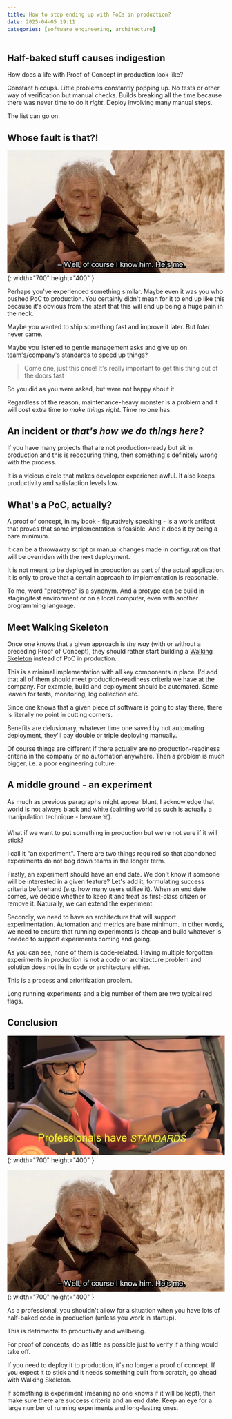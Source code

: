 ```yaml
---
title: How to stop ending up with PoCs in production?
date: 2025-04-05 19:11
categories: [software engineering, architecture]
---
```


## Half-baked stuff causes indigestion

How does a life with Proof of Concept in production look like? 

Constant hiccups. Little problems constantly popping up. No tests or other way of verification but manual checks. Builds breaking all the time because there was never time to do it *right*. Deploy involving many manual steps.

The list can go on.

## Whose fault is that?!

![Ben Kenobi saying it's him](/assets/2025/ben_kenobi.jpg){: width="700" height="400" }

Perhaps you've experienced something similar. Maybe even it was you who pushed PoC to production. You certainly didn't mean for it to end up like this because it's obvious from the start that this will end up being a huge pain in the neck.

Maybe you wanted to ship something fast and improve it later. But *later* never came.

Maybe you listened to gentle management asks and give up on team's/company's standards to speed up things?

> Come one, just this once! It's really important to get this thing out of the doors fast

So you did as you were asked, but were not happy about it.

Regardless of the reason, maintenance-heavy monster is a problem and it will cost extra time *to make things right*. Time no one has.

## An incident or *that's how we do things here*?

If you have many projects that are not production-ready but sit in production and this is reoccuring thing, then something's definitely wrong with the process.

It is a vicious circle that makes developer experience awful. It also keeps productivity and satisfaction levels low.

## What's a PoC, actually?

A proof of concept, in my book - figuratively speaking - is a work artifact that proves that some implementation is feasible. And it does it by being a bare minimum.

It can be a throwaway script or manual changes made in configuration that will be overriden with the next deployment.

It is not meant to be deployed in production as part of the actual application. It is only to prove that a certain approach to implementation is reasonable.

To me, word "prototype" is a synonym. And a protype can be build in staging/test environment or on a local computer, even with another programming language.

## Meet Walking Skeleton

Once one knows that a given approach is *the way* (with or without a preceding Proof of Concept), they should rather start building a [Walking Skeleton](https://wiki.c2.com/?WalkingSkeleton) instead of PoC in production.

This is a minimal implementation with all key components in place. I'd add that all of them should meet production-readiness criteria we have at the company. For example, build and deployment should be automated. Some leaven for tests, monitoring, log collection etc.

Since one knows that a given piece of software is going to stay there, there is literally no point in cutting corners.

Benefits are delusionary, whatever time one saved by not automating deployment, they'll pay double or triple deploying manually.

Of course things are different if there actually are no production-readiness criteria in the company or no automation anywhere. Then a problem is much bigger, i.e. a poor engineering culture.

## A middle ground - an experiment

As much as previous paragraphs might appear blunt, I acknowledge that world is not always black and white (painting world as such is actually a manipulation technique - beware ☠️).

What if we want to put something in production but we're not sure if it will stick?

I call it "an experiment". There are two things required so that abandoned experiments do not bog down teams in the longer term.

Firstly, an experiment should have an end date. We don't know if someone will be interested in a given feature? Let's add it, formulating success criteria beforehand (e.g. how many users utilize it). When an end date comes, we decide whether to keep it and treat as first-class citizen or remove it. Naturally, we can extend the experiment.

Secondly, we need to have an architecture that will support experimentation. Automation and metrics are bare minimum. In other words, we need to ensure that running experiments is cheap and build whatever is needed to support experiments coming and going.

As you can see, none of them is code-related. Having multiple forgotten experiments in production is not a code or architecture problem and solution does not lie in code or architecture either.

This is a process and prioritization problem.

Long running experiments and a big number of them are two typical red flags.

## Conclusion

![Professionals have standards](/assets/2025/professionals_have_standards.jpg){: width="700" height="400" }

![Ben Kenobi saying it's him](/assets/2025/ben_kenobi.jpg){: width="700" height="400" }

As a professional, you shouldn't allow for a situation when you have lots of half-baked code in production (unless you work in startup).

This is detrimental to productivity and wellbeing.

For proof of concepts, do as little as possible just to verify if a thing would take off.

If you need to deploy it to production, it's no longer a proof of concept. If you expect it to stick and it needs something built from scratch, go ahead with Walking Skeleton.

If something is experiment (meaning no one knows if it will be kept), then make sure there are success criteria and an end date. Keep an eye for a large number of running experiments and long-lasting ones.
